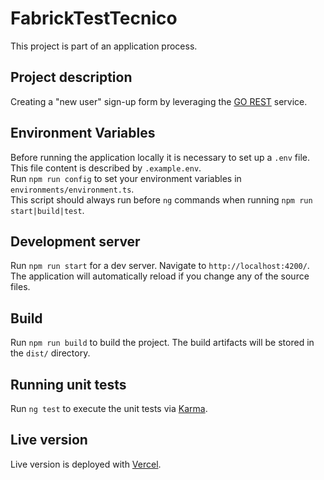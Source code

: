 # FabrickTestTecnico

This project is part of an application process.

## Project description

Creating a "new user" sign-up form by leveraging the [GO REST](https://gorest.co.in/) service.

## Environment Variables

Before running the application locally it is necessary to set up a `.env` file.
This file content is described by `.example.env`. <br>
Run `npm run config` to set your environment variables in `environments/environment.ts`. <br>
This script should always run before `ng` commands when running `npm run start|build|test`.

## Development server

Run `npm run start` for a dev server. Navigate to `http://localhost:4200/`. The application will automatically reload if you change any of the source files.

## Build

Run `npm run build` to build the project. The build artifacts will be stored in the `dist/` directory.

## Running unit tests

Run `ng test` to execute the unit tests via [Karma](https://karma-runner.github.io).

## Live version

Live version is deployed with [Vercel](https://fabrick-test-tecnico-git-master-lucavinciullo.vercel.app/home).
